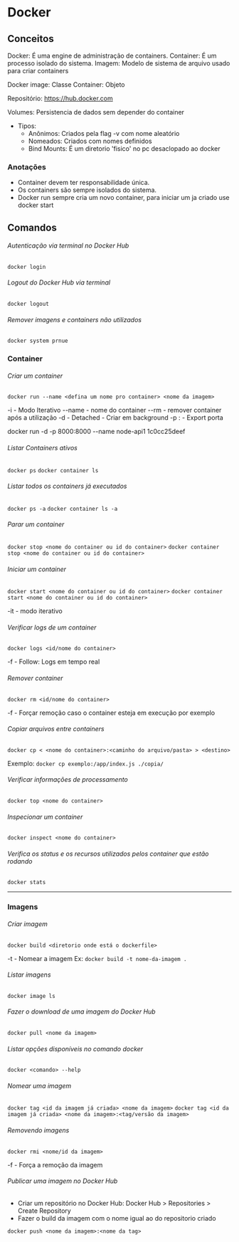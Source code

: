 # Docker

## Conceitos

Docker: É uma engine de administração de containers. 
Container: É um processo isolado do sistema.
Imagem:  Modelo de sistema de arquivo usado para criar containers

Docker image: Classe
Container: Objeto

Repositório: https://hub.docker.com

Volumes: Persistencia de dados sem depender do container  
  - Tipos: 
    - Anônimos: Criados pela flag -v com nome aleatório
    - Nomeados: Criados com nomes definidos
    - Bind Mounts: É um diretorio 'fisico' no pc desaclopado ao docker

### Anotações

- Container devem ter responsabilidade única. 
- Os containers são sempre isolados do sistema. 
- Docker run sempre cria um novo container, para iniciar um ja criado use docker start


## Comandos

###### Autenticação via terminal no Docker Hub
`docker login`

######  Logout do Docker Hub via terminal 
`docker logout`

###### Remover imagens e containers não utilizados
`docker system prnue`

### Container

###### Criar um container
`docker run --name <defina um nome pro container> <nome da imagem>`
  
  -i - Modo Iterativo
  --name <nome do container> - nome do container
  --rm - remover container após a utilização
  -d - Detached - Criar em background
  -p <porta do pc>:<porta container> - Export porta


docker run -d -p 8000:8000 --name node-api1 1c0cc25deef

###### Listar Containers ativos
`docker ps`
`docker container ls`

###### Listar todos os containers já executados
`docker ps -a`
`docker container ls -a`

###### Parar um container
`docker stop <nome do container ou id do container>`
`docker container stop <nome do container ou id do container>`

###### Iniciar um container
`docker start <nome do container ou id do container>`
`docker container start <nome do container ou id do container>`

  -it - modo iterativo

<!-- ###### Expor porta do container
`docker run -p <porta do pc>:<porta container> <nome da imagem>`
`docker container run -p <porta do pc>:<porta container> <nome da imagem>` -->

###### Verificar logs de um container
`docker logs <id/nome do container>`

  -f - Follow: Logs em tempo real

###### Remover container
`docker rm <id/nome do container>`

  -f - Forçar remoção caso o container esteja em execução por exemplo

###### Copiar arquivos entre containers
`docker cp < <nome do container>:<caminho do arquivo/pasta> > <destino>`

Exemplo: `docker cp exemplo:/app/index.js ./copia/`

###### Verificar informações de processamento
`docker top <nome do container>`

###### Inspecionar um container
`docker inspect <nome do container>`

###### Verifica os status e os recursos utilizados pelos container que estão rodando
`docker stats`

<!-- ###### Listar todos os containers já executados
`docker ps -a`-->

<!-- ###### Listar todos os containers já executados
`docker ps -a`-->

-----------------------------------------------------------------------------------------------

### Imagens

###### Criar imagem
`docker build <diretorio onde está o dockerfile>`

  -t - Nomear a imagem Ex: `docker build -t nome-da-imagem .`


###### Listar imagens
`docker image ls`

###### Fazer o download de uma imagem do Docker Hub
`docker pull <nome da imagem>`

###### Listar opções disponíveis no comando docker
`docker <comando> --help`

###### Nomear uma imagem
`docker tag <id da imagem já criada> <nome da imagem>`
`docker tag <id da imagem já criada> <nome da imagem>:<tag/versão da imagem>`

###### Removendo imagens
`docker rmi <nome/id da imagem>`

  -f - Força a remoção da imagem

###### Publicar uma imagem no Docker Hub
- Criar um repositório no Docker Hub: Docker Hub > Repositories > Create Repository
- Fazer o build da imagem com o nome igual ao do repositorio criado

`docker push <nome da imagem>:<nome da tag>`

<!-- ###### Listar todos os containers já executados
`docker ps -a`-->

<!-- ###### Listar todos os containers já executados
`docker ps -a`-->


